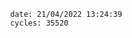 

                date: 21/04/2022 13:24:39
                cycles: 35520

                         